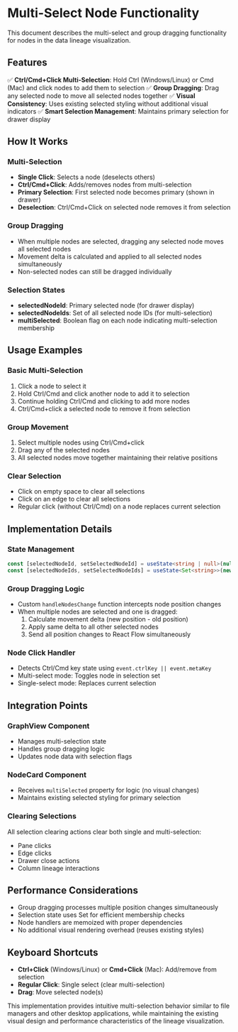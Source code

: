 # Multi-Select Node Functionality

This document describes the multi-select and group dragging functionality for nodes in the data lineage visualization.

## Features

✅ **Ctrl/Cmd+Click Multi-Selection**: Hold Ctrl (Windows/Linux) or Cmd (Mac) and click nodes to add them to selection
✅ **Group Dragging**: Drag any selected node to move all selected nodes together
✅ **Visual Consistency**: Uses existing selected styling without additional visual indicators
✅ **Smart Selection Management**: Maintains primary selection for drawer display

## How It Works

### Multi-Selection
- **Single Click**: Selects a node (deselects others)
- **Ctrl/Cmd+Click**: Adds/removes nodes from multi-selection
- **Primary Selection**: First selected node becomes primary (shown in drawer)
- **Deselection**: Ctrl/Cmd+Click on selected node removes it from selection

### Group Dragging
- When multiple nodes are selected, dragging any selected node moves all selected nodes
- Movement delta is calculated and applied to all selected nodes simultaneously
- Non-selected nodes can still be dragged individually

### Selection States
- **selectedNodeId**: Primary selected node (for drawer display)
- **selectedNodeIds**: Set of all selected node IDs (for multi-selection)
- **multiSelected**: Boolean flag on each node indicating multi-selection membership

## Usage Examples

### Basic Multi-Selection
1. Click a node to select it
2. Hold Ctrl/Cmd and click another node to add it to selection
3. Continue holding Ctrl/Cmd and clicking to add more nodes
4. Ctrl/Cmd+click a selected node to remove it from selection

### Group Movement
1. Select multiple nodes using Ctrl/Cmd+click
2. Drag any of the selected nodes
3. All selected nodes move together maintaining their relative positions

### Clear Selection
- Click on empty space to clear all selections
- Click on an edge to clear all selections
- Regular click (without Ctrl/Cmd) on a node replaces current selection

## Implementation Details

### State Management
```typescript
const [selectedNodeId, setSelectedNodeId] = useState<string | null>(null);
const [selectedNodeIds, setSelectedNodeIds] = useState<Set<string>>(new Set());
```

### Group Dragging Logic
- Custom `handleNodesChange` function intercepts node position changes
- When multiple nodes are selected and one is dragged:
  1. Calculate movement delta (new position - old position)
  2. Apply same delta to all other selected nodes
  3. Send all position changes to React Flow simultaneously

### Node Click Handler
- Detects Ctrl/Cmd key state using `event.ctrlKey || event.metaKey`
- Multi-select mode: Toggles node in selection set
- Single-select mode: Replaces current selection

## Integration Points

### GraphView Component
- Manages multi-selection state
- Handles group dragging logic
- Updates node data with selection flags

### NodeCard Component
- Receives `multiSelected` property for logic (no visual changes)
- Maintains existing selected styling for primary selection

### Clearing Selections
All selection clearing actions clear both single and multi-selection:
- Pane clicks
- Edge clicks
- Drawer close actions
- Column lineage interactions

## Performance Considerations

- Group dragging processes multiple position changes simultaneously
- Selection state uses Set for efficient membership checks
- Node handlers are memoized with proper dependencies
- No additional visual rendering overhead (reuses existing styles)

## Keyboard Shortcuts

- **Ctrl+Click** (Windows/Linux) or **Cmd+Click** (Mac): Add/remove from selection
- **Regular Click**: Single select (clear multi-selection)
- **Drag**: Move selected node(s)

This implementation provides intuitive multi-selection behavior similar to file managers and other desktop applications, while maintaining the existing visual design and performance characteristics of the lineage visualization.
